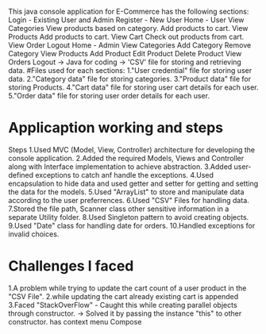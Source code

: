 This java console application for E-Commerce has the following sections:
Login - Existing User and Admin
Register - New User
Home - User
View Categories
View products based on category.
Add products to cart.
View Products
Add products to cart.
View Cart
Check out products from cart.
View Order
Logout Home - Admin
View Categories
Add Category
Remove Category
View Products
Add Product
Edit Product
Delete Product
View Orders
Logout
-> Java for coding -> 'CSV' file for storing and retrieving data.
#Files used for each sections:
1."User credential" file for storing user data.
2."Category data" file for storing categories.
3."Product data" file for storing Products.
4."Cart data" file for storing user cart details for each user.
5."Order data" file for storing user order details for each user.
#   Applicaption working and steps
Steps
1.Used MVC (Model, View, Controller) architecture for developing the console application.
2.Added the required Models, Views and Controller along with Interface implementation to achieve abstraction.
3.Added user-defined exceptions to catch anf handle the exceptions.
4.Used encapsulation to hide data and used getter and setter for getting and setting the data for the models.
5.Used "ArrayList" to store and manipulate data according to the user preferrences.
6.Used "CSV" Files for handling data.
7.Stored the file path, Scanner class other sensitive information in a separate Utility folder.
8.Used Singleton pattern to avoid creating objects.
9.Used "Date" class for handling date for orders.
10.Handled exceptions for invalid choices.
#   Challenges I faced
1.A problem while trying to update the cart count of a user product in the "CSV File".
2.while updating the cart already existing cart is appended
3.Faced "StackOverFlow" - Caught this while creating parallel objects through constructor. -> Solved it by passing the instance "this" to other constructor.
has context menu
Compose
